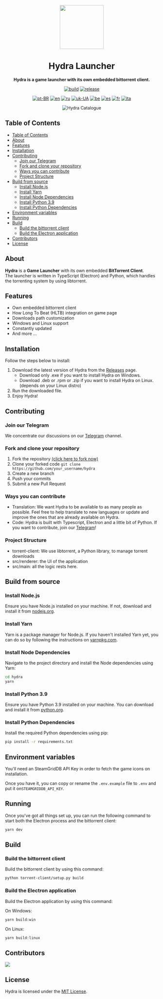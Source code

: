 <br>

<div align="center">

[<img src="./resources/icon.png" width="144"/>](https://hydralauncher.site)

  <h1 align="center">Hydra Launcher</h1>
  
  <p align="center">
    <strong>Hydra is a game launcher with its own embedded bittorrent client.</strong>
  </p>

[![build](https://img.shields.io/github/actions/workflow/status/hydralauncher/hydra/build.yml)](https://github.com/hydralauncher/hydra/actions)
[![release](https://img.shields.io/github/package-json/v/hydralauncher/hydra)](https://github.com/hydralauncher/hydra/releases)

[![pt-BR](https://img.shields.io/badge/lang-pt--BR-green.svg)](README.pt-BR.md)
[![en](https://img.shields.io/badge/lang-en-red.svg)](README.md)
[![ru](https://img.shields.io/badge/lang-ru-yellow.svg)](README.ru.md)
[![uk-UA](https://img.shields.io/badge/lang-uk--UA-blue)](README.uk-UA.md)
[![be](https://img.shields.io/badge/lang-be-orange)](README.be.md)
[![es](https://img.shields.io/badge/lang-es-red)](README.es.md)
[![fr](https://img.shields.io/badge/lang-fr-blue)](README.fr.md)
[![ita](https://img.shields.io/badge/lang-it-red)](README.it.md)

![Hydra Catalogue](./docs/screenshot.png)

</div>

## Table of Contents

- [Table of Contents](#table-of-contents)
- [About](#about)
- [Features](#features)
- [Installation](#installation)
- [ Contributing](#-contributing)
  - [ Join our Telegram](#-join-our-telegram)
  - [Fork and clone your repository](#fork-and-clone-your-repository)
  - [Ways you can contribute](#ways-you-can-contribute)
  - [Project Structure](#project-structure)
- [Build from source](#build-from-source)
  - [Install Node.js](#install-nodejs)
  - [Install Yarn](#install-yarn)
  - [Install Node Dependencies](#install-node-dependencies)
  - [Install Python 3.9](#install-python-39)
  - [Install Python Dependencies](#install-python-dependencies)
- [Environment variables](#environment-variables)
- [Running](#running)
- [Build](#build)
  - [Build the bittorrent client](#build-the-bittorrent-client)
  - [Build the Electron application](#build-the-electron-application)
- [Contributors](#contributors)
- [License](#license)

## About

**Hydra** is a **Game Launcher** with its own embedded **BitTorrent Client**.
<br>
The launcher is written in TypeScript (Electron) and Python, which handles the torrenting system by using libtorrent.

## Features

- Own embedded bittorrent client
- How Long To Beat (HLTB) integration on game page
- Downloads path customization
- Windows and Linux support
- Constantly updated
- And more ...

## Installation

Follow the steps below to install:

1. Download the latest version of Hydra from the [Releases](https://github.com/hydralauncher/hydra/releases/latest) page.
   - Download only .exe if you want to install Hydra on Windows.
   - Download .deb or .rpm or .zip if you want to install Hydra on Linux. (depends on your Linux distro)
2. Run the downloaded file.
3. Enjoy Hydra!

## <a name="contributing"> Contributing

### <a name="join-our-telegram"></a> Join our Telegram

We concentrate our discussions on our [Telegram](https://t.me/hydralauncher) channel.

### Fork and clone your repository

1. Fork the repository [(click here to fork now)](https://github.com/hydralauncher/hydra/fork)
2. Clone your forked code `git clone https://github.com/your_username/hydra`
3. Create a new branch
4. Push your commits
5. Submit a new Pull Request

### Ways you can contribute

- Translation: We want Hydra to be available to as many people as possible. Feel free to help translate to new languages or update and improve the ones that are already available on Hydra.
- Code: Hydra is built with Typescript, Electron and a little bit of Python. If you want to contribute, join our [Telegram](https://t.me/hydralauncher)!

### Project Structure

- torrent-client: We use libtorrent, a Python library, to manage torrent downloads
- src/renderer: the UI of the application
- src/main: all the logic rests here.

## Build from source

### Install Node.js

Ensure you have Node.js installed on your machine. If not, download and install it from [nodejs.org](https://nodejs.org/).

### Install Yarn

Yarn is a package manager for Node.js. If you haven't installed Yarn yet, you can do so by following the instructions on [yarnpkg.com](https://classic.yarnpkg.com/lang/en/docs/install/).

### Install Node Dependencies

Navigate to the project directory and install the Node dependencies using Yarn:

```bash
cd hydra
yarn
```

### Install Python 3.9

Ensure you have Python 3.9 installed on your machine. You can download and install it from [python.org](https://www.python.org/downloads/release/python-3913/).

### Install Python Dependencies

Install the required Python dependencies using pip:

```bash
pip install -r requirements.txt
```

## Environment variables

You'll need an SteamGridDB API Key in order to fetch the game icons on installation.

Once you have it, you can copy or rename the `.env.example` file to `.env` and put it on`STEAMGRIDDB_API_KEY`.

## Running

Once you've got all things set up, you can run the following command to start both the Electron process and the bittorrent client:

```bash
yarn dev
```

## Build

### Build the bittorrent client

Build the bittorrent client by using this command:

```bash
python torrent-client/setup.py build
```

### Build the Electron application

Build the Electron application by using this command:

On Windows:

```bash
yarn build:win
```

On Linux:

```bash
yarn build:linux
```

## Contributors

<a href="https://github.com/hydralauncher/hydra/graphs/contributors">
  <img src="https://contrib.rocks/image?repo=hydralauncher/hydra" />
</a>

## License

Hydra is licensed under the [MIT License](LICENSE).
